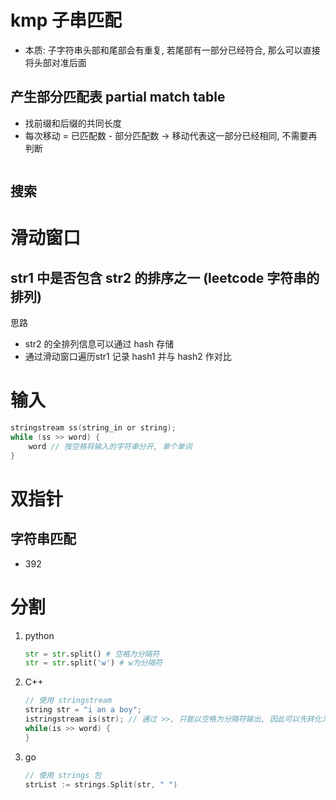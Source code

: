 # kmp 子串匹配

- 本质: 子字符串头部和尾部会有重复, 若尾部有一部分已经符合, 那么可以直接将头部对准后面

## 产生部分匹配表 partial match table

- 找前缀和后缀的共同长度
- 每次移动 = 已匹配数 - 部分匹配数 -> 移动代表这一部分已经相同, 不需要再判断

```c

```

## 搜索

# 滑动窗口

## str1 中是否包含 str2 的排序之一 (leetcode 字符串的排列)

思路

- str2 的全排列信息可以通过 hash 存储
- 通过滑动窗口遍历str1 记录 hash1 并与 hash2 作对比

# 输入

```c
stringstream ss(string_in or string);
while (ss >> word) {
    word // 按空格将输入的字符串分开, 单个单词
}
```

# 双指针

## 字符串匹配

- 392

# 分割

1. python

    ```python
    str = str.split() # 空格为分隔符
    str = str.split('w') # w为分隔符
    ```

2. C++

    ```c++
    // 使用 stringstream
    string str = "i an a boy";  
    istringstream is(str); // 通过 >>, 只能以空格为分隔符输出, 因此可以先转化为空格
    while(is >> word) {  
    }  
    ```

3. go

    ```go
    // 使用 strings 包
    strList := strings.Split(str, " ")
    ```
